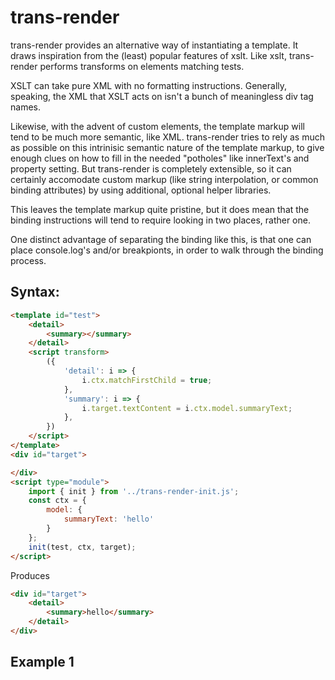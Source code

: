 # trans-render


trans-render provides an alternative way of instantiating a template.  It draws inspiration from the (least) popular features of xslt.  Like xslt, trans-render performs transforms on elements matching tests.

XSLT can take pure XML with no formatting instructions.  Generally, speaking, the XML that XSLT acts on isn't a bunch of meaningless div tag names.  

Likewise, with the advent of custom elements, the template markup will tend to be much more semantic, like XML. trans-render tries to rely as much as possible on this intrinisic semantic nature of the template markup, to give enough clues on how to fill in the needed "potholes" like innerText's and property setting.  But trans-render is completely extensible, so it can certainly accomodate custom markup (like string interpolation, or common binding attributes) by using additional, optional helper libraries.  

This leaves the template markup quite pristine, but it does mean that the binding instructions will tend to require looking in two places, rather one.

One distinct advantage of separating the binding like this, is that one can place console.log's and/or breakpionts, in order to walk through the binding process.

## Syntax:

```html
<template id="test">
    <detail>
        <summary></summary>
    </detail>
    <script transform>
        ({
            'detail': i => {
                i.ctx.matchFirstChild = true;
            },
            'summary': i => {
                i.target.textContent = i.ctx.model.summaryText;
            },
        })
    </script>
</template>
<div id="target">

</div>
<script type="module">
    import { init } from '../trans-render-init.js';
    const ctx = {
        model: {
            summaryText: 'hello'
        }
    };
    init(test, ctx, target);
</script>
```

Produces

```html
<div id="target">
    <detail>
        <summary>hello</summary>
    </detail>
</div>
```

## Example 1

<!--
```
<custom-element-demo>
<template>
    <div>
        <template id="Friday">
            It's Friday I'm in love
        </template>
        <template id="Opening">
            <span>I don't care if |.Day1|'s blue</span><br>
            <span>|.Day2|'s gray and |.Day3| too</span><br>
            <span>|.Day4| I don't care about you</span><br>
            <span>It's Friday I'm in love</span>
        </template>
        <template id="Main">
            <div class="UH8R2 opening"></div>
            <div class="UH8R2">
                <span>|.Day6| wait</span><br>
                <span>And |.Day7| always comes too late</span><br>
                <span>But |.Day5| never hesitate</span>
            </div>
            <div class="UH8R2">
                <span>I don't care if |.Day1|'s black</span><br>
                <span>Tuesday, Wednesday heart attack</span><br>
                <span>Thursday never looking back</span><br>
                <span class="Friday"></span>
            </div>
            <div class="UH8R2">
                <span>|.Day1| you can hold your head</span><br>
                <span>|.Day2|, |.Day3| stay in bed</span><br>
                <span>Or |.Day4| watch the walls instead</span><br>
                <span class="Friday"></span>
            </div>
            <div class="UH8R2">
                <span>|.Day6| wait</span><br>
                <span>And |.Day7| always comes too late</span><br>
                <span>But |.Day5| never hesitate</span>
            </div>
            <div class="UH8R2">
                <span>Dressed up to the eyes</span><br>
                <span>It's a wonderful surprise</span><br>
                <span>To see your shoes and your spirits rise</span><br>
                <span>Throwing out your frown</span><br>
                <span>And just smiling at the sound</span><br>
                <span>And as sleek as a shriek</span><br>
                <span>Spinning round and round</span><br>
                <span>Always take a big bite</span><br>
                <span>It's such a gorgeous sight</span><br>
                <span>To see you in the middle of the night</span><br>
                <span>You can never get enough</span><br>
                <span>Enough of this stuff</span><br>
                <span>It's |.Day5|</span><br>
                <span>I'm in love</span>
            </div>
            <div class="UH8R2 opening"></div>
            <div class="UH8R2">
                <span>|.Day1| you can fall apart</span><br>
                <span>|.Day2|, |.Day3| break my heart</span><br>
                <span>|.Day4| doesn't even start</span><br>
                <span class="Friday"></span>
            </div>
            <style>
                .UH8R2{
                        padding-top: 20px;
                    }
                </style>
            <script transform>
                ({
                    '.opening': i => {
                        i.ctx.init(Opening, Object.assign({}, i.ctx), i.ctx.leaf);
                        i.ctx.matchFirstChild = true;
                    },

                    'div': i => {
                        i.ctx.matchFirstChild = {
                            'span': i => {
                                i.ctx.leaf.textContent = i.ctx.interpolate(i.ctx.leaf.innerText, i.ctx);
                            },
                            '*': i => {
                                i.ctx.matchNextSib = true;
                            },
                            '.Friday': i => {
                                i.ctx.init(Friday, {}, i.ctx.leaf);
                            },
                        };
                        i.ctx.matchNextSib = true;
                    },


                })
            </script>
        </template>
        <div id="target2"></div>
        <script type="module">
            import { init } from 'https://cdn.jsdelivr.net/npm/trans-render@0.0.4/trans-render-init.js';
            import { interpolate } from 'https://cdn.jsdelivr.net/npm/trans-render@0.0.4/string-interpolate.js';
            init(Main, {
                Day1: 'Monday', Day2: 'Tuesday', Day3: 'Wednesday', Day4: 'Thursday', Day5: 'Friday',
                Day6: 'Saturday', Day7: 'Sunday',
                interpolate: interpolate
            }, target2);
        </script>
    </div>
</template>
</custom-element-demo>
```
-->
